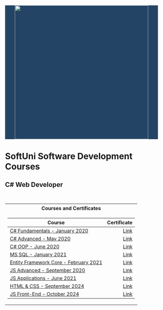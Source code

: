 <p style="background-color:#234465" align="center" ><a href="https://softuni.bg/curriculum" rel="Curriculum"><img width="440" src="https://softuni.bg/content/images/header/white-horizontal-logo-university.svg"></a></p>

# SoftUni Software Development Courses

<h2> C# Web Developer </h2>
<br/>

<table>

<tr>
  <th> Courses and Certificates </th>
</tr>

<tr>
<td>

| **Course**                                                                                                                      | **Certificate**                                                              |
| --------------------------------------------------------------------------------------------------------------------------------| ----------------------------------------------------------------------------:|
| <a href="https://softuni.bg/trainings/2600/csharp-fundamentals-january-2020"> C# Fundamentals - January 2020 </a>               | <a href="https://softuni.bg/certificates/details/79973/93277d01"> Link </a>  |
| <a href="https://softuni.bg/trainings/2834/csharp-advanced-may-2020"> C# Advanced - May 2020                                    | <a href="https://softuni.bg/certificates/details/83336/3cf5ca61"> Link </a>  |
| <a href="https://softuni.bg/trainings/2835/csharp-oop-june-2020"> C# OOP - June 2020 </a>                                       | <a href="https://softuni.bg/certificates/details/87559/fa1650c3"> Link </a>  |
| <a href="https://softuni.bg/trainings/3272/ms-sql-january-2021"> MS SQL - January 2021 </a>                                     | <a href="https://softuni.bg/certificates/details/97782/1ece96c4"> Link </a>  |
| <a href="https://softuni.bg/trainings/3221/entity-framework-core-february-2021"> Entity Framework Core - February 2021 </a>     | <a href="https://softuni.bg/certificates/details/104381/7959534c"> Link </a> |
| <a href="https://softuni.bg/trainings/3011/js-advanced-september-2020"> JS Advanced - September 2020 </a>                       | <a href="https://softuni.bg/certificates/details/90454/0da271ab"> Link </a>  |
| <a href="https://softuni.bg/trainings/3348/js-applications-june-2021"> JS Applications - June 2021 </a>                         | <a href="https://softuni.bg/certificates/details/112449/3ea64181"> Link </a> |
| <a href="https://softuni.bg/trainings/4715/html-css-september-2024"> HTML & CSS - September 2024 </a>                           | <a href="https://softuni.bg/certificates/details/228560/91d0c27b"> Link </a> |
| <a href="https://softuni.bg/trainings/4716/js-front-end-october-2024"> JS Front-End - October 2024 </a>                         | <a href="https://softuni.bg/certificates/details/233135/85b8f480"> Link </a> |

</td>
</tr>

</table>